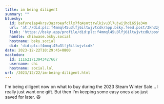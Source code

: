 ```yaml
---
title: im being diligent
summary: ""
bluesky:
  id: bafyreiap4krsv3azroeafcllx7fq4snttrwlkivu3l7ujwijhdi65je34m
  url: 'at://did:plc:f4mmql45u3lfj6iltwjvtcdk/app.bsky.feed.post/3kh3zyrljhs2i'
  link: 'https://bsky.app/profile/did:plc:f4mmql45u3lfj6iltwjvtcdk/post/3kh3zyrljhs2i'
  handle: chiawase.bsky.social
  hostname: bsky.social
  did: 'did:plc:f4mmql45u3lfj6iltwjvtcdk'
date: 2023-12-22T10:29:45+0800
mastodon:
  id: 111621713943427667
  username: chi
  hostname: social.lol
url: /2023/12/22/im-being-diligent.html
---
```


I'm being diligent now on what to buy during the 2023 Steam Winter Sale... I really just want one gift. But then I'm keeping some easy ones also just saved for later. 😆
